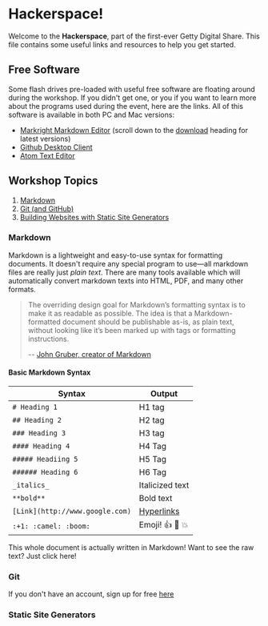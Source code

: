 # Hackerspace!

Welcome to the **Hackerspace**, part of the first-ever Getty Digital Share.
This file contains some useful links and resources to help you get started.

## Free Software

Some flash drives pre-loaded with useful free software are floating around 
during the workshop. If you didn't get one, or you if you want to learn more about
the programs used during the event, here are the links. All of this software is 
available in both PC and Mac versions:

- [Markright Markdown Editor](https://github.com/dvcrn/markright) (scroll down to the [download](https://github.com/dvcrn/markright#download) heading for latest versions)
- [Github Desktop Client](https://desktop.github.com/)
- [Atom Text Editor](https://atom.io/)

## Workshop Topics

1. [Markdown](#markdown)
2. [Git (and GitHub)](#git)
3. [Building Websites with Static Site Generators](#static-site-generators)

### Markdown

Markdown is a lightweight and easy-to-use syntax for formatting documents.
It doesn't require any special program to use—all markdown files are really just _plain text_.
There are many tools available which will automatically convert markdown texts into HTML, PDF, 
and many other formats.

> The overriding design goal for Markdown’s formatting syntax is to make it as readable as
> possible. The idea is that a Markdown-formatted document should be publishable as-is, as plain
> text, without looking like it’s been marked up with tags or formatting instructions.
>
> -- [John Gruber, creator of Markdown](https://daringfireball.net/projects/markdown/)

#### Basic Markdown Syntax

Syntax | Output
--- | ---
`# Heading 1` | H1 tag
`## Heading 2` | H2 tag
`### Heading 3` | H3 tag
`#### Heading 4` | H4 Tag
`##### Headiing 5` | H5 Tag
`###### Heading 6` | H6 Tag
`_italics_` | Italicized text
`**bold**` | Bold text
`[Link](http://www.google.com)` | [Hyperlinks](http://www.google.com)
`:+1: :camel: :boom:` | Emoji! :+1: :camel: :boom:

This whole document is actually written in Markdown! Want to see the raw text? Just click here!




### Git

If you don't have an account, sign up for free [here](https://github.com/join)

### Static Site Generators
